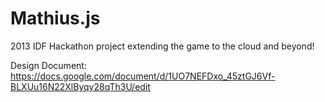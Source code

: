 Mathius.js
=============

2013 IDF Hackathon project extending the game to the cloud and beyond!

Design Document: https://docs.google.com/document/d/1UO7NEFDxo_45ztGJ6Vf-BLXUu16N22XlByqy28qTh3U/edit
